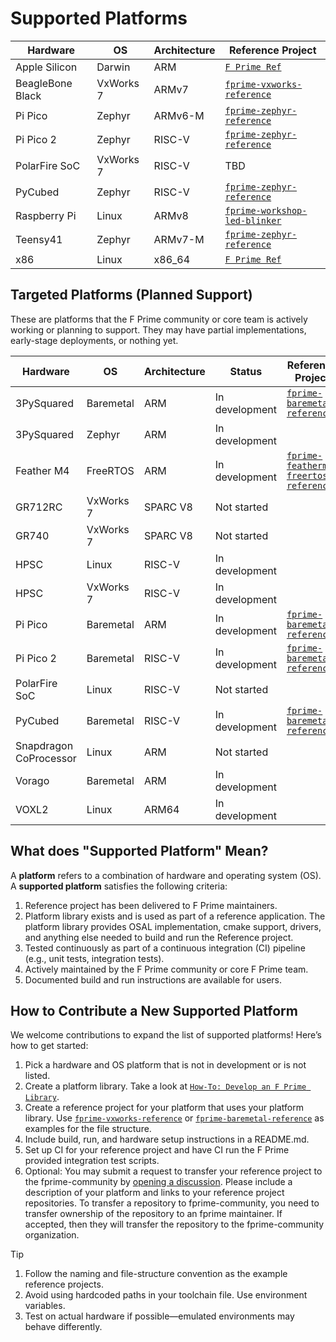 # Supported Platforms

| Hardware         | OS | Architecture   | Reference Project |
| ---------------- | -------------------- | -------------- | ---------------------------------- |
| Apple Silicon    | Darwin    | ARM  | [`F Prime Ref`](https://github.com/nasa/fprime) |
| BeagleBone Black | VxWorks 7 | ARMv7 | [`fprime-vxworks-reference`](https://github.com/fprime-community/fprime-vxworks-reference) |
| Pi Pico          | Zephyr    | ARMv6-M | [`fprime-zephyr-reference`](https://github.com/fprime-community/fprime-zephyr-reference) |
| Pi Pico 2        | Zephyr    | RISC-V | [`fprime-zephyr-reference`](https://github.com/fprime-community/fprime-zephyr-reference) |
| PolarFire SoC    | VxWorks 7 | RISC-V | TBD |
| PyCubed          | Zephyr    | RISC-V | [`fprime-zephyr-reference`](https://github.com/fprime-community/fprime-zephyr-reference) |
| Raspberry Pi     | Linux     | ARMv8 | [`fprime-workshop-led-blinker`](https://github.com/fprime-community/fprime-workshop-led-blinker) |
| Teensy41         | Zephyr    | ARMv7-M | [`fprime-zephyr-reference`](https://github.com/fprime-community/fprime-zephyr-reference) |
| x86              | Linux     | x86\_64 | [`F Prime Ref`](https://github.com/nasa/fprime) |

## Targeted Platforms (Planned Support)

These are platforms that the F Prime community or core team is actively working or planning to support. They may have partial implementations, early-stage deployments, or nothing yet.

| Hardware | OS        | Architecture | Status              | Reference Project             | Delivery Date |
| -------- | --------- | ------------ | ------------------- | ---------------- |----------------|
| 3PySquared | Baremetal  | ARM | In development |[`fprime-baremetal-reference`](https://github.com/fprime-community/fprime-baremetal-reference) | 9/30/2025 |
| 3PySquared | Zephyr  | ARM | In development | |TBD|
| Feather M4 | FreeRTOS  | ARM | In development  |[`fprime-featherm4-freertos-reference`](https://github.com/fprime-community/fprime-featherm4-freertos-reference) | 9/30/2025 |
| GR712RC | VxWorks 7 | SPARC V8 | Not started | |TBD|
| GR740 | VxWorks 7 | SPARC V8 | Not started | |TBD|
| HPSC | Linux | RISC-V | In development | | 9/30/2025 |
| HPSC | VxWorks 7 | RISC-V | In development | | 9/30/2025 |
| Pi Pico  | Baremetal  | ARM | In development |[`fprime-baremetal-reference`](https://github.com/fprime-community/fprime-baremetal-reference) | 9/30/2025 |
| Pi Pico 2| Baremetal | RISC-V | In development |[`fprime-baremetal-reference`](https://github.com/fprime-community/fprime-baremetal-reference) | 9/30/2025 |
| PolarFire SoC  | Linux | RISC-V | Not started | |TBD|
| PyCubed  | Baremetal | RISC-V | In development |[`fprime-baremetal-reference`](https://github.com/fprime-community/fprime-baremetal-reference) | 9/30/2025 |
| Snapdragon CoProcessor | Linux | ARM | Not started | |TBD|
| Vorago | Baremetal | ARM | In development | |TBD|
| VOXL2 | Linux | ARM64 | In development | | 9/30/2025 |

## What does "Supported Platform" Mean?

A **platform** refers to a combination of hardware and operating system (OS). A **supported platform** satisfies the following criteria:

1. Reference project has been delivered to F Prime maintainers.
1. Platform library exists and is used as part of a reference application. The platform library provides OSAL implementation, cmake support, drivers, and anything else needed to build and run the Reference project.
1. Tested continuously as part of a continuous integration (CI) pipeline (e.g., unit tests, integration tests).
1. Actively maintained by the F Prime community or core F Prime team.
1. Documented build and run instructions are available for users.

## How to Contribute a New Supported Platform

We welcome contributions to expand the list of supported platforms! Here’s how to get started:

1. Pick a hardware and OS platform that is not in development or is not listed.
1. Create a platform library. Take a look at [`How-To: Develop an F Prime Library`](https://fprime.jpl.nasa.gov/latest/docs/how-to/develop-fprime-libraries/).
1. Create a reference project for your platform that uses your platform library. Use [`fprime-vxworks-reference`](https://github.com/fprime-community/fprime-vxworks-reference) or [`fprime-baremetal-reference`](https://github.com/fprime-community/fprime-baremetal-reference) as examples for the file structure.
1. Include build, run, and hardware setup instructions in a README.md.
1. Set up CI for your reference project and have CI run the F Prime provided integration test scripts.
1. Optional: You may submit a request to transfer your reference project to the fprime-community by [opening a discussion](https://github.com/nasa/fprime/discussions). Please include a description of your platform and links to your reference project repositories. To transfer a repository to fprime-community, you need to transfer ownership of the repository to an fprime maintainer. If accepted, then they will transfer the repository to the fprime-community organization.
   
> [!TIP]
> 1. Follow the naming and file-structure convention as the example reference projects.
> 1. Avoid using hardcoded paths in your toolchain file. Use environment variables.
> 1. Test on actual hardware if possible—emulated environments may behave differently.
